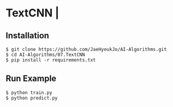 # TextCNN             |

## Installation
    $ git clone https://github.com/JaeHyeukJo/AI-Algorithms.git
    $ cd AI-Algorithms/07.TextCNN
    $ pip install -r requirements.txt

## Run Example
```
$ python train.py
$ python predict.py
```